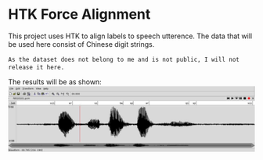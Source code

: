 # HTK Force Alignment

This project uses HTK to align labels to speech utterence. The data that will be used here consist of Chinese digit strings.

    As the dataset does not belong to me and is not public, I will not release it here.

The results will be as shown:
![Alt text](f_align.jpg?raw=true "aligned text")
